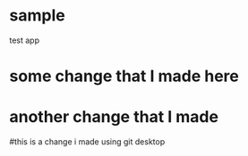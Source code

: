 # sample
test app
# some change that I made here
# another change that I made


#this is a change i made using git desktop

